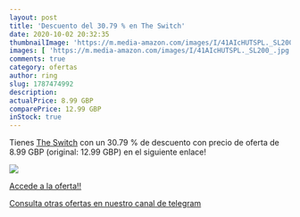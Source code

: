 ```yaml
---
layout: post
title: 'Descuento del 30.79 % en The Switch'
date: 2020-10-02 20:32:35
thumbnailImage: 'https://m.media-amazon.com/images/I/41AIcHUTSPL._SL200_.jpg'
images: [ 'https://m.media-amazon.com/images/I/41AIcHUTSPL._SL200_.jpg' ]
comments: true
category: ofertas
author: ring
slug: 1787474992
description:
actualPrice: 8.99 GBP
comparePrice: 12.99 GBP
inStock: true
---
```


Tienes [The Switch](https://www.amazon.co.uk/dp/1787474992/?tag=redken01-21) con un 30.79 % de descuento con precio de oferta de 8.99 GBP (original: 12.99 GBP) en el siguiente enlace!

[![](https://m.media-amazon.com/images/I/41AIcHUTSPL._SL200_.jpg)](https://www.amazon.co.uk/dp/1787474992/?tag=redken01-21)

[Accede a la oferta!!](https://www.amazon.co.uk/dp/1787474992/?tag=redken01-21)

[Consulta otras ofertas en nuestro canal de telegram](https://t.me/s/ofertas25)
